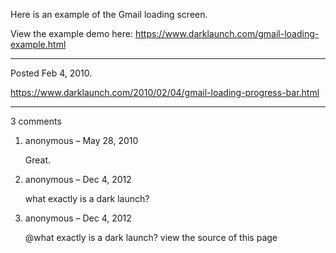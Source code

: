 Here is an example of the Gmail loading screen.

View the example demo here: <a href="/gmail-loading-example.html">https://www.darklaunch.com/gmail-loading-example.html</a>

---

Posted Feb 4, 2010.

https://www.darklaunch.com/2010/02/04/gmail-loading-progress-bar.html

---

3 comments

<ol><li><div>

anonymous &ndash; May 28, 2010<div>

Great.

</div></div></li><li><div>

anonymous &ndash; Dec 4, 2012<div>

what exactly is a dark launch?

</div></div></li><li><div>

anonymous &ndash; Dec 4, 2012<div>

@what exactly is a dark launch?
view the source of this page

</div></div></li></ol>